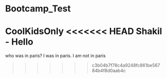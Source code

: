 # Bootcamp_Test
CoolKidsOnly
<<<<<<< HEAD
Shakil - Hello
=======
who was in paris?
I was in paris.
I am not in paris
>>>>>>> c3b04b7f78c4a9248fc861be56784b4f8d0aab4c
